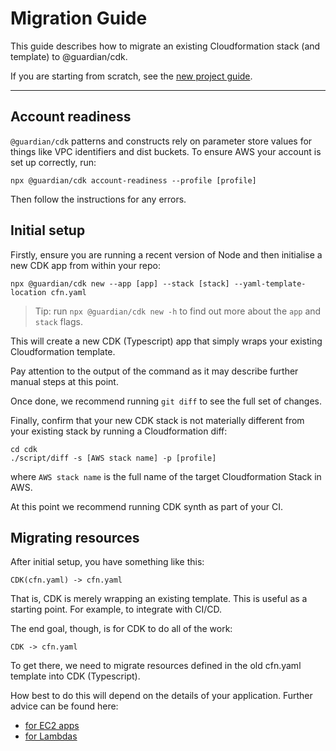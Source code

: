 # Migration Guide

This guide describes how to migrate an existing Cloudformation stack (and
template) to @guardian/cdk.

If you are starting from scratch, see the [new project guide](TODO).

---

## Account readiness

`@guardian/cdk` patterns and constructs rely on parameter store values for
things like VPC identifiers and dist buckets. To ensure AWS your account is set
up correctly, run:

    npx @guardian/cdk account-readiness --profile [profile]

Then follow the instructions for any errors.

## Initial setup

Firstly, ensure you are running a recent version of Node and then initialise a
new CDK app from within your repo:

    npx @guardian/cdk new --app [app] --stack [stack] --yaml-template-location cfn.yaml

> Tip: run `npx @guardian/cdk new -h` to find out more about the `app` and
> `stack` flags.

This will create a new CDK (Typescript) app that simply wraps your existing
Cloudformation template.

Pay attention to the output of the command as it may describe further manual
steps at this point.

Once done, we recommend running `git diff` to see the full set of changes.

Finally, confirm that your new CDK stack is not materially different from your
existing stack by running a Cloudformation diff:

    cd cdk
    ./script/diff -s [AWS stack name] -p [profile]

where `AWS stack name` is the full name of the target Cloudformation Stack in
AWS.

At this point we recommend running CDK synth as part of your CI.

## Migrating resources

After initial setup, you have something like this:

    CDK(cfn.yaml) -> cfn.yaml

That is, CDK is merely wrapping an existing template. This is useful as a
starting point. For example, to integrate with CI/CD.

The end goal, though, is for CDK to do all of the work:

    CDK -> cfn.yaml

To get there, we need to migrate resources defined in the old cfn.yaml template
into CDK (Typescript).

How best to do this will depend on the details of your application. Further
advice can be found here:

- [for EC2 apps](./migration-guide-ec2.md)
- [for Lambdas](./migration-guide-lambda.md)
